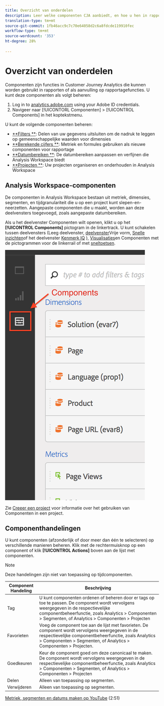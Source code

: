 ```yaml
---
title: Overzicht van onderdelen
description: Leer welke componenten CJA aanbiedt, en hoe u hen in rapportering kunt gebruiken.
translation-type: tm+mt
source-git-commit: 1fb46acc9c7c70e64058d2c6a8fdcde119910fec
workflow-type: tm+mt
source-wordcount: '353'
ht-degree: 28%

---
```



# Overzicht van onderdelen

Componenten zijn functies in Customer Journey Analytics die kunnen worden gebruikt in rapporten of als aanvulling op rapportagefuncties. U kunt deze componenten als volgt beheren:

1. Log in to [analytics.adobe.com](https://analytics.adobe.com) using your Adobe ID credentials.
2. Navigeer naar [!UICONTORL Componenten] > [!UICONTROL Components] in het koptekstmenu.

U kunt de volgende componenten beheren:

* [**Filters **](filters/filters-overview.md): Delen van uw gegevens uitsluiten om de nadruk te leggen op gemeenschappelijke waarden voor dimensies
* [**Berekende cijfers **](calc-metrics/calc-metr-overview.md): Metriek en formules gebruiken als nieuwe componenten voor rapportage
* [**Datumbereiken **](date-ranges/overview.md): De datumbereiken aanpassen en verfijnen die Analysis Workspace biedt
* [**Projecten **](/help/analysis-workspace/home.md): Uw projecten organiseren en onderhouden in Analysis Workspace

## Analysis Workspace-componenten

De componenten in Analysis Workspace bestaan uit metriek, dimensies, segmenten, en tijdgranulariteit die u op een project kunt slepen-en-neerzetten. Aangepaste componenten die u maakt, worden aan deze deelvensters toegevoegd, zoals aangepaste datumbereiken.

Als u het deelvenster Componenten wilt openen, klikt u op het **[!UICONTROL Components]** pictogram in de linkertrack. U kunt schakelen tussen deelvensters (Leeg deelvenster, [deelvenster](/help/analysis-workspace/visualizations/freeform-table.md)Vrije vorm, [Snelle inzichten](/help/analysis-workspace/c-panels/quickinsight.md)of het deelvenster [Kenmerk IQ](/help/analysis-workspace/c-panels/attribution.md) ), [Visualisaties](/help/analysis-workspace/visualizations/freeform-analysis-visualizations.md)en Componenten met de pictogrammen voor de linkerrail of met [sneltoetsen](/help/analysis-workspace/build-workspace-project/fa-shortcut-keys.md).

![](assets/components.png)

Zie [Creeer een project](/help/analysis-workspace/home.md) voor informatie over het gebruiken van Componenten in een project.

## Componenthandelingen

U kunt componenten (afzonderlijk of door meer dan één te selecteren) op verschillende manieren beheren. Klik met de rechtermuisknop op een component of klik **[!UICONTROL Actions]** boven aan de lijst met componenten.

>[!NOTE]
>
>Deze handelingen zijn niet van toepassing op tijdcomponenten.

| Component Handeling | Beschrijving |
|--- |--- |
| Tag | U kunt componenten ordenen of beheren door er tags op toe te passen. De component wordt vervolgens weergegeven in de respectievelijke componentbeheerfunctie, zoals Analytics > Componenten > Segmenten, of Analytics > Componenten > Projecten |
| Favorieten | Voeg de component toe aan de lijst met favorieten. De component wordt vervolgens weergegeven in de respectievelijke componentbeheerfunctie, zoals Analytics > Componenten > Segmenten, of Analytics > Componenten > Projecten. |
| Goedkeuren | Keur de component goed om deze canonicaal te maken. De component wordt vervolgens weergegeven in de respectievelijke componentbeheerfunctie, zoals Analytics > Componenten > Segmenten, of Analytics > Componenten > Projecten |
| Delen | Alleen van toepassing op segmenten. |
| Verwijderen | Alleen van toepassing op segmenten. |

[Metriek, segmenten en datums maken op YouTube](https://www.youtube.com/watch?v=XXJuNAte8E8&amp;index=25&amp;list=PL2tCx83mn7GuNnQdYGOtlyCu0V5mEZ8sS) (2:51)

